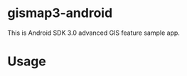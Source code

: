 gismap3-android
===============

This is Android SDK 3.0 advanced GIS feature sample app.

Usage
=====
